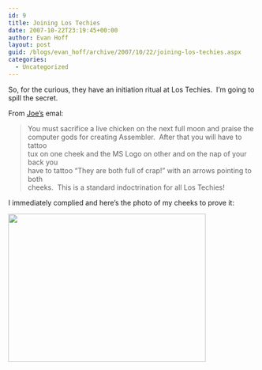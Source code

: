 ```yaml
---
id: 9
title: Joining Los Techies
date: 2007-10-22T23:19:45+00:00
author: Evan Hoff
layout: post
guid: /blogs/evan_hoff/archive/2007/10/22/joining-los-techies.aspx
categories:
  - Uncategorized
---
```

So, for the curious, they have an initiation ritual at Los Techies.&nbsp; I&#8217;m going to spill the secret.&nbsp; 

From <a href="http://www.lostechies.com/blogs/joe_ocampo/default.aspx" target="_blank">Joe&#8217;s</a> emal:

> You must sacrifice a live chicken on the next full moon and praise the  
> computer gods for creating Assembler.&nbsp;&nbsp;After that you will have to tattoo  
> tux on one cheek and the MS Logo on other and on the nap of your back you&nbsp;  
> have to tattoo &#8220;They are both full of crap!&#8221; with an arrows pointing to both  
> cheeks.&nbsp;&nbsp;This is a standard indoctrination for all Los Techies!

I immediately complied and here&#8217;s the photo of my cheeks to prove it:

<img height="300" src="http://www.evanhoff.com/na.jpg" width="400" />